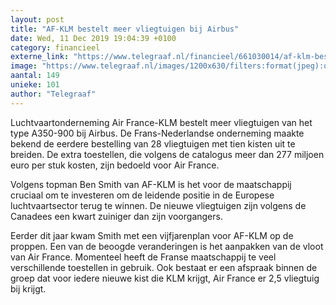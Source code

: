 ```yaml
---
layout: post
title: "AF-KLM bestelt meer vliegtuigen bij Airbus"
date: Wed, 11 Dec 2019 19:04:39 +0100
category: financieel
externe_link: "https://www.telegraaf.nl/financieel/661030014/af-klm-bestelt-meer-vliegtuigen-bij-airbus"
image: "https://www.telegraaf.nl/images/1200x630/filters:format(jpeg):quality(80)/cdn-kiosk-api.telegraaf.nl/eac23b74-1c40-11ea-91f2-0217670beecd.jpg"
aantal: 149
unieke: 101
author: "Telegraaf"
---
```


<p class="intro">Luchtvaartonderneming Air France-KLM bestelt meer vliegtuigen van het type A350-900 bij Airbus. De Frans-Nederlandse onderneming maakte bekend de eerdere bestelling van 28 vliegtuigen met tien kisten uit te breiden. De extra toestellen, die volgens de catalogus meer dan 277 miljoen euro per stuk kosten, zijn bedoeld voor Air France.</p> <p>Volgens topman Ben Smith van AF-KLM is het voor de maatschappij cruciaal om te investeren om de leidende positie in de Europese luchtvaartsector terug te winnen. De nieuwe vliegtuigen zijn volgens de Canadees een kwart zuiniger dan zijn voorgangers.</p><p>Eerder dit jaar kwam Smith met een vijfjarenplan voor AF-KLM op de proppen. Een van de beoogde veranderingen is het aanpakken van de vloot van Air France. Momenteel heeft de Franse maatschappij te veel verschillende toestellen in gebruik. Ook bestaat er een afspraak binnen de groep dat voor iedere nieuwe kist die KLM krijgt, Air France er 2,5 vliegtuig bij krijgt.</p>
